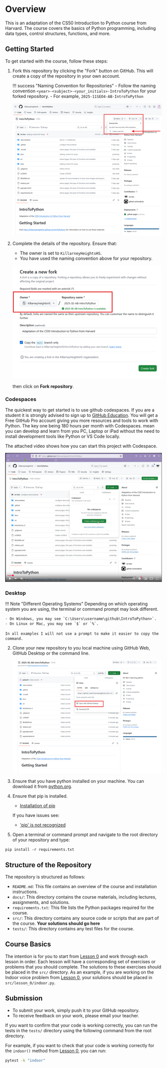 # Overview

This is an adaptation of the CS50 Introduction to Python course from Harvard. The course covers the basics of Python programming, including data types, control structures, functions, and more.

## Getting Started

To get started with the course, follow these steps:

1. Fork this repository by clicking the "Fork" button on GitHub. This will create a copy of the repository in your own account.


    !!! success "Naming Convention for Repositories"
        - Follow the naming convention `<year>-<subject>-<your_initials>-IntroToPython` for your forked repository.
        - For example, `2025-11SEO4-AB-IntroToPython`

    ![Creating a Fork](./images/creating_a_fork.png)

2. Complete the details of the repository. Ensure that:
    - The owner is set to `KillarneyHeightsHS`.
    - You have used the naming convention above for your repository.

    ![GitHub Repository Details](./images/fork_the_repo.png)

    then click on **Fork repository**.

### Codespaces
The quickest way to get started is to use github codespaces. If you are a student it is strongly advised to sign up to [GitHub Education](https://education.github.com/discount_requests/application?type=student). You will get a Free GitHub Pro account giving you more resources and tools to work with Python. The key one being 180 hours per month with Codespaces. mean you can develop and learn from you PC, Laptop or iPad without the need to install development tools like Python or VS Code locally.

The attached video shows how you can start this project with Codespace.

[![Codespaces](./images/codespaces.png)](https://youtu.be/RFZ22h48v30)

### Desktop

!!! Note "Different Operating Systems"
    Depending on which operating system you are using, the terminal or command prompt may look different.

    - On Windows, you may see `C:\Users\username\github\IntroToPython>`.
    - On Linux or Mac, you may see `$` or `%`.

    In all examples I will not use a prompt to make it easier to copy the command.


2. Clone your new repository to you local machine using GitHub Web, GitHub Desktop or the command line.

    ![Clone Repository](./images/open_with_desktop.png)

3. Ensure that you have python installed on your machine. You can download it from [python.org](https://www.python.org/downloads/).

4. Ensure that pip is installed.
    - [Installation of pip](https://pip.pypa.io/en/stable/installation/)
    
    If you have issues see: 
    
    - ['pip' is not recognized](https://builtin.com/software-engineering-perspectives/pip-command-not-found)

4. Open a terminal or command prompt and navigate to the root directory of your repository and type:

```
pip install -r requirements.txt
```

## Structure of the Repository

The repository is structured as follows:

- `README.md`: This file contains an overview of the course and installation instructions.
- `docs/`: This directory contains the course materials, including lectures, assignments, and solutions.
- `requirements.txt`: This file lists the Python packages required for the course.
- `src/`: This directory contains any source code or scripts that are part of the course. **Your solutions should go here**
- `tests/`: This directory contains any test files for the course.

## Course Basics

The intention is for you to start from [Lesson 0](./0.%20Functions_Variables/index.md) and work through each lesson in order. Each lesson will have a corresponding set of exercises or problems that you should complete. The solutions to these exercises should be placed in the `src/` directory. As an example, if you are working on the Indoor voice problem from [Lesson 0](./0.%20Functions_Variables/Exercises/problem1.md), your solutions should be placed in `src/lesson_0/indoor.py`.

## Submission

- To submit your work, simply push it to your GitHub repository. 
- To receive feedback on your work, please email your teacher.

If you want to confirm that your code is working correctly, you can run the tests in the `tests/` directory using the following command from the root directory.

For example, if you want to check that your code is working correctly for the `indoor()` method from [Lesson 0](./0.%20Functions_Variables/Exercises/problem1.md), you can run:

```bash
pytest -k "indoor"
```




















